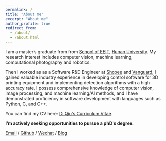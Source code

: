 ```yaml
---
permalink: /
title: "About me"
excerpt: "About me"
author_profile: true
redirect_from: 
  - /about/
  - /about.html
---
```


I am a master’s graduate from from [School of EEIT](http://eeit.hnu.edu.cn/index.htm), [Hunan University](https://www.hnu.edu.cn/). My research interest includes computer vision, machine learning, computational photography and robotics.

Then I worked as as a Software R&D Engineer at [Shopee](https://shopee.com) and [Vanguard](https://861china.csgc.com.cn/861china/index.html), I gained valuable industry experience in developing control software for 3D printing equipment and implementing detection algorithms with a high accuracy rate. I possess comprehensive knowledge of computer vision, image processing, and machine learning/AI methods, and I have demonstrated proficiency in software development with languages such as Python, C, and C++. 

You can find my CV here: [Di Qiu's Curriculum Vitae](../assets/Di_Qiu_CV.pdf).

**I’m actively seeking opportunities to pursue a phD's degree.**

[Email](kehui_zhang433@163.com) / [Github](https://github.com/kehui433) / [Wechat](../images/wechat.jpg) / [Blog](https://blog.csdn.net/qq_20948203)
